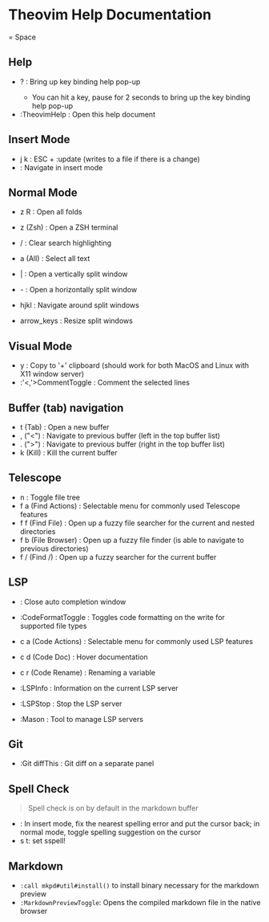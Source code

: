 # Theovim Help Documentation

<leader> = Space

## Help

- <leader> ?                  : Bring up key binding help pop-up
  - You can hit a key, pause for 2 seconds to bring up the key binding help pop-up
- :TheovimHelp                : Open this help document

## Insert Mode

- j k                         : ESC + :update (writes to a file if there is a change)
- <C-hjkl>                    : Navigate in insert mode

## Normal Mode

- z R                         : Open all folds

- <leader> z (Zsh)            : Open a ZSH terminal
- <leader> /                  : Clear search highlighting
- <leader> a (All)            : Select all text

- <leader> |                  : Open a vertically split window
- <leader> -                  : Open a horizontally split window
- <leader> hjkl               : Navigate around split windows
- <leader> arrow_keys         : Resize split windows

## Visual Mode

- <leader> y                  : Copy to '+' clipboard (should work for both MacOS and Linux with X11 window server)
- :'<,'>CommentToggle         : Comment the selected lines

## Buffer (tab) navigation

- <leader> t (Tab)            : Open a new buffer
- <leader> , ("<")            : Navigate to previous buffer (left in the top buffer list)
- <leader> . (">")            : Navigate to previous buffer (right in the top buffer list)
- <leader> k (Kill)           : Kill the current buffer

## Telescope

- <leader> n                  : Toggle file tree
- <leader> f a (Find Actions) : Selectable menu for commonly used Telescope features
- <leader> f f (Find File)    : Open up a fuzzy file searcher for the current and nested directories
- <leader> f b (File Browser) : Open up a fuzzy file finder (is able to navigate to previous directories)
- <leader> f / (Find /)       : Open up a fuzzy searcher for the current buffer

## LSP

- <C-e>                       : Close auto completion window

- :CodeFormatToggle           : Toggles code formatting on the write for supported file types
- <leader> c a (Code Actions) : Selectable menu for commonly used LSP features
- <leader> c d (Code Doc)     : Hover documentation
- <leader> c r (Code Rename)  : Renaming a variable
- :LSPInfo                    : Information on the current LSP server
- :LSPStop                    : Stop the LSP server
- :Mason                      : Tool to manage LSP servers

## Git

- :Git diffThis               : Git diff on a separate panel

## Spell Check

> Spell check is on by default in the markdown buffer

- <C-s>: In insert mode, fix the nearest spelling error and put the cursor back; in normal mode, toggle spelling suggestion on the cursor
- <leader> s t: set sspell!

## Markdown

- `:call mkpd#util#install()` to install binary necessary for the markdown preview
- `:MarkdownPreviewToggle`: Opens the compiled markdown file in the native browser

